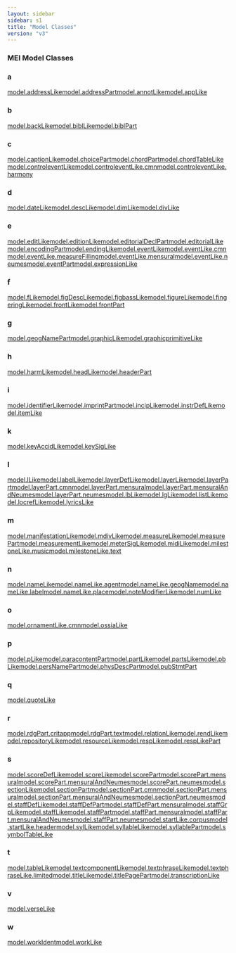 ```yaml
---
layout: sidebar
sidebar: s1
title: "Model Classes"
version: "v3"
---
```

<div>
   <h3 class="widget-title">MEI Model Classes</h3>
   <div class="textwidget">
      <div class="sortedInitials well a">
         <h3>a</h3><a class="link_odd_classSpec chip a" href="{{ site.baseurl }}/{{ page.version }}/model-classes/model.addressLike.html">model.addressLike</a><a class="link_odd_classSpec chip a" href="{{ site.baseurl }}/{{ page.version }}/model-classes/model.addressPart.html">model.addressPart</a><a class="link_odd_classSpec chip a" href="{{ site.baseurl }}/{{ page.version }}/model-classes/model.annotLike.html">model.annotLike</a><a class="link_odd_classSpec chip a" href="{{ site.baseurl }}/{{ page.version }}/model-classes/model.appLike.html">model.appLike</a></div>
      <div class="sortedInitials well b">
         <h3>b</h3><a class="link_odd_classSpec chip b" href="{{ site.baseurl }}/{{ page.version }}/model-classes/model.backLike.html">model.backLike</a><a class="link_odd_classSpec chip b" href="{{ site.baseurl }}/{{ page.version }}/model-classes/model.biblLike.html">model.biblLike</a><a class="link_odd_classSpec chip b" href="{{ site.baseurl }}/{{ page.version }}/model-classes/model.biblPart.html">model.biblPart</a></div>
      <div class="sortedInitials well c">
         <h3>c</h3><a class="link_odd_classSpec chip c" href="{{ site.baseurl }}/{{ page.version }}/model-classes/model.captionLike.html">model.captionLike</a><a class="link_odd_classSpec chip c" href="{{ site.baseurl }}/{{ page.version }}/model-classes/model.choicePart.html">model.choicePart</a><a class="link_odd_classSpec chip c" href="{{ site.baseurl }}/{{ page.version }}/model-classes/model.chordPart.html">model.chordPart</a><a class="link_odd_classSpec chip c" href="{{ site.baseurl }}/{{ page.version }}/model-classes/model.chordTableLike.html">model.chordTableLike</a><a class="link_odd_classSpec chip c" href="{{ site.baseurl }}/{{ page.version }}/model-classes/model.controleventLike.html">model.controleventLike</a><a class="link_odd_classSpec chip c" href="{{ site.baseurl }}/{{ page.version }}/model-classes/model.controleventLike.cmn.html">model.controleventLike.cmn</a><a class="link_odd_classSpec chip c" href="{{ site.baseurl }}/{{ page.version }}/model-classes/model.controleventLike.harmony.html">model.controleventLike.harmony</a></div>
      <div class="sortedInitials well d">
         <h3>d</h3><a class="link_odd_classSpec chip d" href="{{ site.baseurl }}/{{ page.version }}/model-classes/model.dateLike.html">model.dateLike</a><a class="link_odd_classSpec chip d" href="{{ site.baseurl }}/{{ page.version }}/model-classes/model.descLike.html">model.descLike</a><a class="link_odd_classSpec chip d" href="{{ site.baseurl }}/{{ page.version }}/model-classes/model.dimLike.html">model.dimLike</a><a class="link_odd_classSpec chip d" href="{{ site.baseurl }}/{{ page.version }}/model-classes/model.divLike.html">model.divLike</a></div>
      <div class="sortedInitials well e">
         <h3>e</h3><a class="link_odd_classSpec chip e" href="{{ site.baseurl }}/{{ page.version }}/model-classes/model.editLike.html">model.editLike</a><a class="link_odd_classSpec chip e" href="{{ site.baseurl }}/{{ page.version }}/model-classes/model.editionLike.html">model.editionLike</a><a class="link_odd_classSpec chip e" href="{{ site.baseurl }}/{{ page.version }}/model-classes/model.editorialDeclPart.html">model.editorialDeclPart</a><a class="link_odd_classSpec chip e" href="{{ site.baseurl }}/{{ page.version }}/model-classes/model.editorialLike.html">model.editorialLike</a><a class="link_odd_classSpec chip e" href="{{ site.baseurl }}/{{ page.version }}/model-classes/model.encodingPart.html">model.encodingPart</a><a class="link_odd_classSpec chip e" href="{{ site.baseurl }}/{{ page.version }}/model-classes/model.endingLike.html">model.endingLike</a><a class="link_odd_classSpec chip e" href="{{ site.baseurl }}/{{ page.version }}/model-classes/model.eventLike.html">model.eventLike</a><a class="link_odd_classSpec chip e" href="{{ site.baseurl }}/{{ page.version }}/model-classes/model.eventLike.cmn.html">model.eventLike.cmn</a><a class="link_odd_classSpec chip e" href="{{ site.baseurl }}/{{ page.version }}/model-classes/model.eventLike.measureFilling.html">model.eventLike.measureFilling</a><a class="link_odd_classSpec chip e" href="{{ site.baseurl }}/{{ page.version }}/model-classes/model.eventLike.mensural.html">model.eventLike.mensural</a><a class="link_odd_classSpec chip e" href="{{ site.baseurl }}/{{ page.version }}/model-classes/model.eventLike.neumes.html">model.eventLike.neumes</a><a class="link_odd_classSpec chip e" href="{{ site.baseurl }}/{{ page.version }}/model-classes/model.eventPart.html">model.eventPart</a><a class="link_odd_classSpec chip e" href="{{ site.baseurl }}/{{ page.version }}/model-classes/model.expressionLike.html">model.expressionLike</a></div>
      <div class="sortedInitials well f">
         <h3>f</h3><a class="link_odd_classSpec chip f" href="{{ site.baseurl }}/{{ page.version }}/model-classes/model.fLike.html">model.fLike</a><a class="link_odd_classSpec chip f" href="{{ site.baseurl }}/{{ page.version }}/model-classes/model.figDescLike.html">model.figDescLike</a><a class="link_odd_classSpec chip f" href="{{ site.baseurl }}/{{ page.version }}/model-classes/model.figbassLike.html">model.figbassLike</a><a class="link_odd_classSpec chip f" href="{{ site.baseurl }}/{{ page.version }}/model-classes/model.figureLike.html">model.figureLike</a><a class="link_odd_classSpec chip f" href="{{ site.baseurl }}/{{ page.version }}/model-classes/model.fingeringLike.html">model.fingeringLike</a><a class="link_odd_classSpec chip f" href="{{ site.baseurl }}/{{ page.version }}/model-classes/model.frontLike.html">model.frontLike</a><a class="link_odd_classSpec chip f" href="{{ site.baseurl }}/{{ page.version }}/model-classes/model.frontPart.html">model.frontPart</a></div>
      <div class="sortedInitials well g">
         <h3>g</h3><a class="link_odd_classSpec chip g" href="{{ site.baseurl }}/{{ page.version }}/model-classes/model.geogNamePart.html">model.geogNamePart</a><a class="link_odd_classSpec chip g" href="{{ site.baseurl }}/{{ page.version }}/model-classes/model.graphicLike.html">model.graphicLike</a><a class="link_odd_classSpec chip g" href="{{ site.baseurl }}/{{ page.version }}/model-classes/model.graphicprimitiveLike.html">model.graphicprimitiveLike</a></div>
      <div class="sortedInitials well h">
         <h3>h</h3><a class="link_odd_classSpec chip h" href="{{ site.baseurl }}/{{ page.version }}/model-classes/model.harmLike.html">model.harmLike</a><a class="link_odd_classSpec chip h" href="{{ site.baseurl }}/{{ page.version }}/model-classes/model.headLike.html">model.headLike</a><a class="link_odd_classSpec chip h" href="{{ site.baseurl }}/{{ page.version }}/model-classes/model.headerPart.html">model.headerPart</a></div>
      <div class="sortedInitials well i">
         <h3>i</h3><a class="link_odd_classSpec chip i" href="{{ site.baseurl }}/{{ page.version }}/model-classes/model.identifierLike.html">model.identifierLike</a><a class="link_odd_classSpec chip i" href="{{ site.baseurl }}/{{ page.version }}/model-classes/model.imprintPart.html">model.imprintPart</a><a class="link_odd_classSpec chip i" href="{{ site.baseurl }}/{{ page.version }}/model-classes/model.incipLike.html">model.incipLike</a><a class="link_odd_classSpec chip i" href="{{ site.baseurl }}/{{ page.version }}/model-classes/model.instrDefLike.html">model.instrDefLike</a><a class="link_odd_classSpec chip i" href="{{ site.baseurl }}/{{ page.version }}/model-classes/model.itemLike.html">model.itemLike</a></div>
      <div class="sortedInitials well k">
         <h3>k</h3><a class="link_odd_classSpec chip k" href="{{ site.baseurl }}/{{ page.version }}/model-classes/model.keyAccidLike.html">model.keyAccidLike</a><a class="link_odd_classSpec chip k" href="{{ site.baseurl }}/{{ page.version }}/model-classes/model.keySigLike.html">model.keySigLike</a></div>
      <div class="sortedInitials well l">
         <h3>l</h3><a class="link_odd_classSpec chip l" href="{{ site.baseurl }}/{{ page.version }}/model-classes/model.lLike.html">model.lLike</a><a class="link_odd_classSpec chip l" href="{{ site.baseurl }}/{{ page.version }}/model-classes/model.labelLike.html">model.labelLike</a><a class="link_odd_classSpec chip l" href="{{ site.baseurl }}/{{ page.version }}/model-classes/model.layerDefLike.html">model.layerDefLike</a><a class="link_odd_classSpec chip l" href="{{ site.baseurl }}/{{ page.version }}/model-classes/model.layerLike.html">model.layerLike</a><a class="link_odd_classSpec chip l" href="{{ site.baseurl }}/{{ page.version }}/model-classes/model.layerPart.html">model.layerPart</a><a class="link_odd_classSpec chip l" href="{{ site.baseurl }}/{{ page.version }}/model-classes/model.layerPart.cmn.html">model.layerPart.cmn</a><a class="link_odd_classSpec chip l" href="{{ site.baseurl }}/{{ page.version }}/model-classes/model.layerPart.mensural.html">model.layerPart.mensural</a><a class="link_odd_classSpec chip l" href="{{ site.baseurl }}/{{ page.version }}/model-classes/model.layerPart.mensuralAndNeumes.html">model.layerPart.mensuralAndNeumes</a><a class="link_odd_classSpec chip l" href="{{ site.baseurl }}/{{ page.version }}/model-classes/model.layerPart.neumes.html">model.layerPart.neumes</a><a class="link_odd_classSpec chip l" href="{{ site.baseurl }}/{{ page.version }}/model-classes/model.lbLike.html">model.lbLike</a><a class="link_odd_classSpec chip l" href="{{ site.baseurl }}/{{ page.version }}/model-classes/model.lgLike.html">model.lgLike</a><a class="link_odd_classSpec chip l" href="{{ site.baseurl }}/{{ page.version }}/model-classes/model.listLike.html">model.listLike</a><a class="link_odd_classSpec chip l" href="{{ site.baseurl }}/{{ page.version }}/model-classes/model.locrefLike.html">model.locrefLike</a><a class="link_odd_classSpec chip l" href="{{ site.baseurl }}/{{ page.version }}/model-classes/model.lyricsLike.html">model.lyricsLike</a></div>
      <div class="sortedInitials well m">
         <h3>m</h3><a class="link_odd_classSpec chip m" href="{{ site.baseurl }}/{{ page.version }}/model-classes/model.manifestationLike.html">model.manifestationLike</a><a class="link_odd_classSpec chip m" href="{{ site.baseurl }}/{{ page.version }}/model-classes/model.mdivLike.html">model.mdivLike</a><a class="link_odd_classSpec chip m" href="{{ site.baseurl }}/{{ page.version }}/model-classes/model.measureLike.html">model.measureLike</a><a class="link_odd_classSpec chip m" href="{{ site.baseurl }}/{{ page.version }}/model-classes/model.measurePart.html">model.measurePart</a><a class="link_odd_classSpec chip m" href="{{ site.baseurl }}/{{ page.version }}/model-classes/model.measurementLike.html">model.measurementLike</a><a class="link_odd_classSpec chip m" href="{{ site.baseurl }}/{{ page.version }}/model-classes/model.meterSigLike.html">model.meterSigLike</a><a class="link_odd_classSpec chip m" href="{{ site.baseurl }}/{{ page.version }}/model-classes/model.midiLike.html">model.midiLike</a><a class="link_odd_classSpec chip m" href="{{ site.baseurl }}/{{ page.version }}/model-classes/model.milestoneLike.music.html">model.milestoneLike.music</a><a class="link_odd_classSpec chip m" href="{{ site.baseurl }}/{{ page.version }}/model-classes/model.milestoneLike.text.html">model.milestoneLike.text</a></div>
      <div class="sortedInitials well n">
         <h3>n</h3><a class="link_odd_classSpec chip n" href="{{ site.baseurl }}/{{ page.version }}/model-classes/model.nameLike.html">model.nameLike</a><a class="link_odd_classSpec chip n" href="{{ site.baseurl }}/{{ page.version }}/model-classes/model.nameLike.agent.html">model.nameLike.agent</a><a class="link_odd_classSpec chip n" href="{{ site.baseurl }}/{{ page.version }}/model-classes/model.nameLike.geogName.html">model.nameLike.geogName</a><a class="link_odd_classSpec chip n" href="{{ site.baseurl }}/{{ page.version }}/model-classes/model.nameLike.label.html">model.nameLike.label</a><a class="link_odd_classSpec chip n" href="{{ site.baseurl }}/{{ page.version }}/model-classes/model.nameLike.place.html">model.nameLike.place</a><a class="link_odd_classSpec chip n" href="{{ site.baseurl }}/{{ page.version }}/model-classes/model.noteModifierLike.html">model.noteModifierLike</a><a class="link_odd_classSpec chip n" href="{{ site.baseurl }}/{{ page.version }}/model-classes/model.numLike.html">model.numLike</a></div>
      <div class="sortedInitials well o">
         <h3>o</h3><a class="link_odd_classSpec chip o" href="{{ site.baseurl }}/{{ page.version }}/model-classes/model.ornamentLike.cmn.html">model.ornamentLike.cmn</a><a class="link_odd_classSpec chip o" href="{{ site.baseurl }}/{{ page.version }}/model-classes/model.ossiaLike.html">model.ossiaLike</a></div>
      <div class="sortedInitials well p">
         <h3>p</h3><a class="link_odd_classSpec chip p" href="{{ site.baseurl }}/{{ page.version }}/model-classes/model.pLike.html">model.pLike</a><a class="link_odd_classSpec chip p" href="{{ site.baseurl }}/{{ page.version }}/model-classes/model.paracontentPart.html">model.paracontentPart</a><a class="link_odd_classSpec chip p" href="{{ site.baseurl }}/{{ page.version }}/model-classes/model.partLike.html">model.partLike</a><a class="link_odd_classSpec chip p" href="{{ site.baseurl }}/{{ page.version }}/model-classes/model.partsLike.html">model.partsLike</a><a class="link_odd_classSpec chip p" href="{{ site.baseurl }}/{{ page.version }}/model-classes/model.pbLike.html">model.pbLike</a><a class="link_odd_classSpec chip p" href="{{ site.baseurl }}/{{ page.version }}/model-classes/model.persNamePart.html">model.persNamePart</a><a class="link_odd_classSpec chip p" href="{{ site.baseurl }}/{{ page.version }}/model-classes/model.physDescPart.html">model.physDescPart</a><a class="link_odd_classSpec chip p" href="{{ site.baseurl }}/{{ page.version }}/model-classes/model.pubStmtPart.html">model.pubStmtPart</a></div>
      <div class="sortedInitials well q">
         <h3>q</h3><a class="link_odd_classSpec chip q" href="{{ site.baseurl }}/{{ page.version }}/model-classes/model.quoteLike.html">model.quoteLike</a></div>
      <div class="sortedInitials well r">
         <h3>r</h3><a class="link_odd_classSpec chip r" href="{{ site.baseurl }}/{{ page.version }}/model-classes/model.rdgPart.critapp.html">model.rdgPart.critapp</a><a class="link_odd_classSpec chip r" href="{{ site.baseurl }}/{{ page.version }}/model-classes/model.rdgPart.text.html">model.rdgPart.text</a><a class="link_odd_classSpec chip r" href="{{ site.baseurl }}/{{ page.version }}/model-classes/model.relationLike.html">model.relationLike</a><a class="link_odd_classSpec chip r" href="{{ site.baseurl }}/{{ page.version }}/model-classes/model.rendLike.html">model.rendLike</a><a class="link_odd_classSpec chip r" href="{{ site.baseurl }}/{{ page.version }}/model-classes/model.repositoryLike.html">model.repositoryLike</a><a class="link_odd_classSpec chip r" href="{{ site.baseurl }}/{{ page.version }}/model-classes/model.resourceLike.html">model.resourceLike</a><a class="link_odd_classSpec chip r" href="{{ site.baseurl }}/{{ page.version }}/model-classes/model.respLike.html">model.respLike</a><a class="link_odd_classSpec chip r" href="{{ site.baseurl }}/{{ page.version }}/model-classes/model.respLikePart.html">model.respLikePart</a></div>
      <div class="sortedInitials well s">
         <h3>s</h3><a class="link_odd_classSpec chip s" href="{{ site.baseurl }}/{{ page.version }}/model-classes/model.scoreDefLike.html">model.scoreDefLike</a><a class="link_odd_classSpec chip s" href="{{ site.baseurl }}/{{ page.version }}/model-classes/model.scoreLike.html">model.scoreLike</a><a class="link_odd_classSpec chip s" href="{{ site.baseurl }}/{{ page.version }}/model-classes/model.scorePart.html">model.scorePart</a><a class="link_odd_classSpec chip s" href="{{ site.baseurl }}/{{ page.version }}/model-classes/model.scorePart.mensural.html">model.scorePart.mensural</a><a class="link_odd_classSpec chip s" href="{{ site.baseurl }}/{{ page.version }}/model-classes/model.scorePart.mensuralAndNeumes.html">model.scorePart.mensuralAndNeumes</a><a class="link_odd_classSpec chip s" href="{{ site.baseurl }}/{{ page.version }}/model-classes/model.scorePart.neumes.html">model.scorePart.neumes</a><a class="link_odd_classSpec chip s" href="{{ site.baseurl }}/{{ page.version }}/model-classes/model.sectionLike.html">model.sectionLike</a><a class="link_odd_classSpec chip s" href="{{ site.baseurl }}/{{ page.version }}/model-classes/model.sectionPart.html">model.sectionPart</a><a class="link_odd_classSpec chip s" href="{{ site.baseurl }}/{{ page.version }}/model-classes/model.sectionPart.cmn.html">model.sectionPart.cmn</a><a class="link_odd_classSpec chip s" href="{{ site.baseurl }}/{{ page.version }}/model-classes/model.sectionPart.mensural.html">model.sectionPart.mensural</a><a class="link_odd_classSpec chip s" href="{{ site.baseurl }}/{{ page.version }}/model-classes/model.sectionPart.mensuralAndNeumes.html">model.sectionPart.mensuralAndNeumes</a><a class="link_odd_classSpec chip s" href="{{ site.baseurl }}/{{ page.version }}/model-classes/model.sectionPart.neumes.html">model.sectionPart.neumes</a><a class="link_odd_classSpec chip s" href="{{ site.baseurl }}/{{ page.version }}/model-classes/model.staffDefLike.html">model.staffDefLike</a><a class="link_odd_classSpec chip s" href="{{ site.baseurl }}/{{ page.version }}/model-classes/model.staffDefPart.html">model.staffDefPart</a><a class="link_odd_classSpec chip s" href="{{ site.baseurl }}/{{ page.version }}/model-classes/model.staffDefPart.mensural.html">model.staffDefPart.mensural</a><a class="link_odd_classSpec chip s" href="{{ site.baseurl }}/{{ page.version }}/model-classes/model.staffGrpLike.html">model.staffGrpLike</a><a class="link_odd_classSpec chip s" href="{{ site.baseurl }}/{{ page.version }}/model-classes/model.staffLike.html">model.staffLike</a><a class="link_odd_classSpec chip s" href="{{ site.baseurl }}/{{ page.version }}/model-classes/model.staffPart.html">model.staffPart</a><a class="link_odd_classSpec chip s" href="{{ site.baseurl }}/{{ page.version }}/model-classes/model.staffPart.mensural.html">model.staffPart.mensural</a><a class="link_odd_classSpec chip s" href="{{ site.baseurl }}/{{ page.version }}/model-classes/model.staffPart.mensuralAndNeumes.html">model.staffPart.mensuralAndNeumes</a><a class="link_odd_classSpec chip s" href="{{ site.baseurl }}/{{ page.version }}/model-classes/model.staffPart.neumes.html">model.staffPart.neumes</a><a class="link_odd_classSpec chip s" href="{{ site.baseurl }}/{{ page.version }}/model-classes/model.startLike.corpus.html">model.startLike.corpus</a><a class="link_odd_classSpec chip s" href="{{ site.baseurl }}/{{ page.version }}/model-classes/model.startLike.header.html">model.startLike.header</a><a class="link_odd_classSpec chip s" href="{{ site.baseurl }}/{{ page.version }}/model-classes/model.sylLike.html">model.sylLike</a><a class="link_odd_classSpec chip s" href="{{ site.baseurl }}/{{ page.version }}/model-classes/model.syllableLike.html">model.syllableLike</a><a class="link_odd_classSpec chip s" href="{{ site.baseurl }}/{{ page.version }}/model-classes/model.syllablePart.html">model.syllablePart</a><a class="link_odd_classSpec chip s" href="{{ site.baseurl }}/{{ page.version }}/model-classes/model.symbolTableLike.html">model.symbolTableLike</a></div>
      <div class="sortedInitials well t">
         <h3>t</h3><a class="link_odd_classSpec chip t" href="{{ site.baseurl }}/{{ page.version }}/model-classes/model.tableLike.html">model.tableLike</a><a class="link_odd_classSpec chip t" href="{{ site.baseurl }}/{{ page.version }}/model-classes/model.textcomponentLike.html">model.textcomponentLike</a><a class="link_odd_classSpec chip t" href="{{ site.baseurl }}/{{ page.version }}/model-classes/model.textphraseLike.html">model.textphraseLike</a><a class="link_odd_classSpec chip t" href="{{ site.baseurl }}/{{ page.version }}/model-classes/model.textphraseLike.limited.html">model.textphraseLike.limited</a><a class="link_odd_classSpec chip t" href="{{ site.baseurl }}/{{ page.version }}/model-classes/model.titleLike.html">model.titleLike</a><a class="link_odd_classSpec chip t" href="{{ site.baseurl }}/{{ page.version }}/model-classes/model.titlePagePart.html">model.titlePagePart</a><a class="link_odd_classSpec chip t" href="{{ site.baseurl }}/{{ page.version }}/model-classes/model.transcriptionLike.html">model.transcriptionLike</a></div>
      <div class="sortedInitials well v">
         <h3>v</h3><a class="link_odd_classSpec chip v" href="{{ site.baseurl }}/{{ page.version }}/model-classes/model.verseLike.html">model.verseLike</a></div>
      <div class="sortedInitials well w">
         <h3>w</h3><a class="link_odd_classSpec chip w" href="{{ site.baseurl }}/{{ page.version }}/model-classes/model.workIdent.html">model.workIdent</a><a class="link_odd_classSpec chip w" href="{{ site.baseurl }}/{{ page.version }}/model-classes/model.workLike.html">model.workLike</a></div>
   </div>
</div>